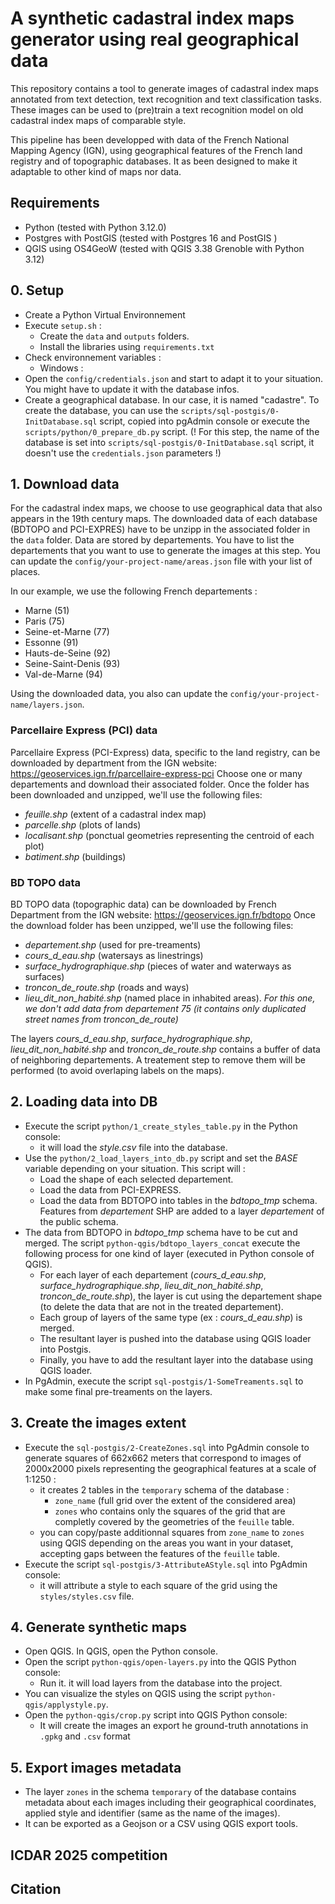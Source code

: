 # A synthetic cadastral index maps generator using real geographical data

This repository contains a tool to generate images of cadastral index maps annotated from text detection, text recognition and text classification tasks. These images can be used to (pre)train a text recognition model on old cadastral index maps of comparable style.

This pipeline has been developped with data of the French National Mapping Agency (IGN), using geographical features of the French land registry and of topographic databases. It as been designed to make it adaptable to other kind of maps nor data.

## Requirements
* Python (tested with Python 3.12.0)
* Postgres with PostGIS (tested with Postgres 16 and PostGIS )
* QGIS using OS4GeoW (tested with QGIS 3.38 Grenoble with Python 3.12)

## 0. Setup
* Create a Python Virtual Environnement 
* Execute ```setup.sh``` :
    * Create the ```data``` and ```outputs``` folders.
    * Install the libraries using ```requirements.txt```
* Check environnement variables : 
    * Windows : 
* Open the ```config/credentials.json``` and start to adapt it to your situation. You might have to update it with the database infos.
* Create a geographical database. In our case, it is named "cadastre". To create the database, you can use the ```scripts/sql-postgis/0-InitDatabase.sql``` script, copied into pgAdmin console or execute the ```scripts/python/0_prepare_db.py``` script. (! For this step, the name of the database is set into ```scripts/sql-postgis/0-InitDatabase.sql``` script, it doesn't use the ```credentials.json``` parameters !)

## 1. Download data

For the cadastral index maps, we choose to use geographical data that also appears in the 19th century maps.
The downloaded data of each database (BDTOPO and PCI-EXPRES) have to be unzipp in the associated folder in the ```data``` folder.
Data are stored by departements. You have to list the departements that you want to use to generate the images at this step. You can update the ```config/your-project-name/areas.json``` file with your list of places.

In our example, we use the following French departements : 
* Marne (51)
* Paris (75)
* Seine-et-Marne (77)
* Essonne (91)
* Hauts-de-Seine (92)
* Seine-Saint-Denis (93)
* Val-de-Marne (94)

Using the downloaded data, you also can update the ```config/your-project-name/layers.json```.

### Parcellaire Express (PCI) data
Parcellaire Express (PCI-Express) data, specific to the land registry, can be downloaded by department from the IGN website: https://geoservices.ign.fr/parcellaire-express-pci
Choose one or many departements and download their associated folder. Once the folder has been downloaded and unzipped, we'll use the following files:
* *feuille.shp* (extent of a cadastral index map)
* *parcelle.shp* (plots of lands)
* *localisant.shp* (ponctual geometries representing the centroid of each plot)
* *batiment.shp* (buildings)

### BD TOPO data 
BD TOPO data (topographic data) can be downloaded by French Department from the IGN website: https://geoservices.ign.fr/bdtopo
Once the download folder has been unzipped, we'll use the following files:
* *departement.shp* (used for pre-treaments)
* *cours_d_eau.shp* (watersays as linestrings)
* *surface_hydrographique.shp* (pieces of water and waterways as surfaces)
* *troncon_de_route.shp* (roads and ways)
* *lieu_dit_non_habité.shp* (named place in inhabited areas). *For this one, we don't add data from departement 75 (it contains only duplicated street names from troncon_de_route)*

The layers *cours_d_eau.shp*, *surface_hydrographique.shp*, *lieu_dit_non_habité.shp* and *troncon_de_route.shp* contains a buffer of data of neighboring departements. A treatement step to remove them will be performed (to avoid overlaping labels on the maps).

## 2. Loading data into DB
* Execute the script ```python/1_create_styles_table.py``` in the Python console:
    - it will load the *style.csv* file into the database.
* Use the ```python/2_load_layers_into_db.py``` script and set the *BASE* variable depending on your situation. This script will :
    - Load the shape of each selected departement.
    - Load the data from PCI-EXPRESS.
    - Load the data from BDTOPO into tables in the *bdtopo_tmp* schema. Features from *departement* SHP are added to a layer *departement* of the public schema.
* The data from BDTOPO in *bdtopo_tmp* schema have to be cut and merged. The script ```python-qgis/bdtopo_layers_concat``` execute the following process for one kind of layer (executed in Python console of QGIS).
    - For each layer of each departement (*cours_d_eau.shp*, *surface_hydrographique.shp*, *lieu_dit_non_habité.shp*, *troncon_de_route.shp*), the layer is cut using the departement shape (to delete the data that are not in the treated departement).
    - Each group of layers of the same type (ex : *cours_d_eau.shp*) is merged.
    - The resultant layer is pushed into the database using QGIS loader into Postgis.
    - Finally, you have to add the resultant layer into the database using QGIS loader.
* In PgAdmin, execute the script ```sql-postgis/1-SomeTreaments.sql``` to make some final pre-treaments on the layers.

## 3. Create the images extent
* Execute the ```sql-postgis/2-CreateZones.sql``` into PgAdmin console to generate squares of 662x662 meters that correspond to images of 2000x2000 pixels representing the geographical features at a scale of 1:1250 :
    - it creates 2 tables in the ```temporary``` schema of the database :
        - ```zone_name``` (full grid over the extent of the considered area)
        - ```zones``` who contains only the squares of the grid that are completly covered by the geometries of the ```feuille``` table.
    - you can copy/paste additionnal squares from ```zone_name``` to ```zones``` using QGIS depending on the areas you want in your dataset, accepting gaps between the features of the ```feuille``` table.
* Execute the script ```sql-postgis/3-AttributeAStyle.sql``` into PgAdmin console: 
    - it will attribute a style to each square of the grid using the ```styles/styles.csv``` file.

## 4. Generate synthetic maps
* Open QGIS. In QGIS, open the Python console.
* Open the script ```python-qgis/open-layers.py``` into the QGIS Python console:
    - Run it. it will load layers from the database into the project.
* You can visualize the styles on QGIS using the script ```python-qgis/applystyle.py```.
* Open the ```python-qgis/crop.py``` script into QGIS Python console:
    - It will create the images an export he ground-truth annotations in ```.gpkg``` and ```.csv``` format

## 5. Export images metadata
* The layer ```zones``` in the schema ```temporary``` of the database contains metadata about each images including their geographical coordinates, applied style and identifier (same as the name of the images).
* It can be exported as a Geojson or a CSV using QGIS export tools.

## ICDAR 2025 competition

## Citation
